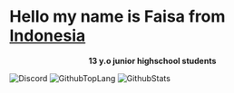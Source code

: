 <h1>Hello my name is Faisa from <a href="https://id.m.wikipedia.org/wiki/Indonesia">Indonesia</a></h1>
<p align="center"><b>13 y.o junior highschool students</b></p>

![Discord](https://discord.c99.nl/widget/theme-2/784743250791104512.png)
![GithubTopLang](https://github-readme-stats.vercel.app/api/top-langs/?username=justfaisa&layout=compact&theme=tokyonight&langs_count=10)
![GithubStats](https://github-readme-stats.vercel.app/api?username=justfaisa&show_icons=true&theme=tokyonight)
